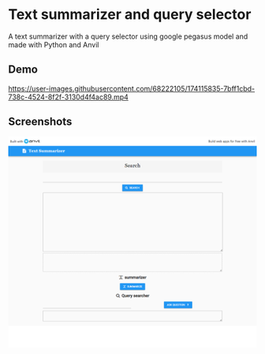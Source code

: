 
# Text summarizer and query selector 

A text summarizer with a query selector using google pegasus model 
and made with Python and Anvil





## Demo

https://user-images.githubusercontent.com/68222105/174115835-7bff1cbd-738c-4524-8f2f-3130d4f4ac89.mp4


## Screenshots

![App Screenshot](images_ui/design_ui.png)


